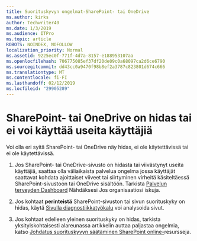 ```yaml
---
title: Suorituskyvyn ongelmat-SharePoint- tai OneDrive
ms.author: kirks
author: Techwriter40
ms.date: 1/3/2019
ms.audience: ITPro
ms.topic: article
ROBOTS: NOINDEX, NOFOLLOW
localization_priority: Normal
ms.assetid: 9225ec0f-771f-4d7a-8157-e188953107aa
ms.openlocfilehash: 706775085ef37df20de09c0a68097ca2d6ce6790
ms.sourcegitcommit: dd43cc0a9470f98b8ef2a3787c823801d674c666
ms.translationtype: MT
ms.contentlocale: fi-FI
ms.lasthandoff: 02/12/2019
ms.locfileid: "29905289"
---
```

# <a name="sharepoint-or-onedrive-slow-inaccessible-or-unavailable-for-multiple-users"></a>SharePoint- tai OneDrive on hidas tai ei voi käyttää useita käyttäjiä

Voi olla eri syitä SharePoint- tai OneDrive näy hidas, ei ole käytettävissä tai ei ole käytettävissä. 
  
1. Jos SharePoint- tai OneDrive-sivusto on hidasta tai viivästynyt useita käyttäjiä, saattaa olla väliaikaista palvelua ongelma jossa käyttäjät saattavat kohdata ajoittaiset viiveet tai siirtyminen virheitä käsiteltäessä SharePoint-sivustoon tai OneDrive sisältöön. Tarkista [Palvelun terveyden Dashboard](https://admin.microsoft.com/AdminPortal/Home#/servicehealth) Nähdäksesi Jos organisaatiosi iskuja. 
  
2. Jos kohtaat **perinteistä** SharePoint-sivuston tai sivun suorituskyky on hidas, käytä [Sivulla diagnostiikkatyökalu](https://aka.ms/perftool) voi analysoida sivut. 
  
3. Jos kohtaat edelleen yleinen suorituskyky on hidas, tarkista yksityiskohtaisesti alareunassa artikkelin auttaa paljastaa ongelmia, katso [Johdatus suorituskyvyn säätäminen SharePoint online-](https://go.microsoft.com/fwlink/?linkid=2024334)resursseja.
  

